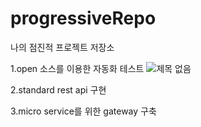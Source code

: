 # progressiveRepo
나의 점진적 프로젝트 저장소

1.open 소스를 이용한 자동화 테스트
![제목 없음](https://user-images.githubusercontent.com/6301481/79812936-3cc3b700-83b5-11ea-9eca-ea5ae09e8303.png)

2.standard rest api 구현


3.micro service를 위한 gateway 구축
